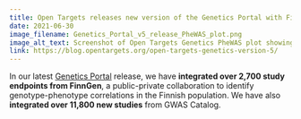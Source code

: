 ```yaml
---
title: Open Targets releases new version of the Genetics Portal with FinnGen data
date: 2021-06-30
image_filename: Genetics_Portal_v5_release_PheWAS_plot.png
image_alt_text: Screenshot of Open Targets Genetics PheWAS plot showing dropdown options
link: https://blog.opentargets.org/open-targets-genetics-version-5/
---
```


In our latest <a href="https://genetics.opentargets.org/" target="_blank">Genetics Portal<a> release, we have <b>integrated over 2,700 study endpoints from FinnGen</b>, a public-private collaboration to identify genotype-phenotype correlations in the Finnish population. We have also <b>integrated over 11,800 new studies</b> from GWAS Catalog. 
